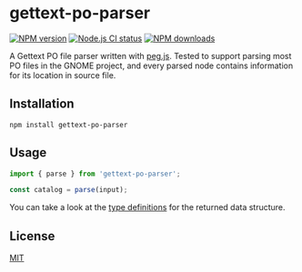 # gettext-po-parser

[![NPM version](https://img.shields.io/npm/v/gettext-po-parser.svg)](https://npmjs.org/package/gettext-po-parser)
[![Node.js CI status](https://github.com/zhanghai/gettext-po-parser/workflows/Node.js%20CI/badge.svg)](https://github.com/zhanghai/gettext-po-parser/actions)
[![NPM downloads](https://img.shields.io/npm/dt/gettext-po-parser.svg)](https://npmjs.org/package/gettext-po-parser)

A Gettext PO file parser written with [peg.js](https://github.com/pegjs/pegjs). Tested to support parsing most PO files in the GNOME project, and every parsed node contains information for its location in source file.

## Installation

```shell
npm install gettext-po-parser
```

## Usage

```typescript
import { parse } from 'gettext-po-parser';

const catalog = parse(input);
```

You can take a look at the [type definitions](parser.d.ts) for the returned data structure.

## License

[MIT](LICENSE)
